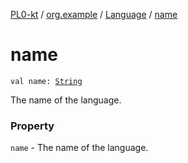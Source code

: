 [PL0-kt](../../index.md) / [org.example](../index.md) / [Language](index.md) / [name](./name.md)

# name

`val name: `[`String`](https://kotlinlang.org/api/latest/jvm/stdlib/kotlin/-string/index.html)

The name of the language.

### Property

`name` - The name of the language.